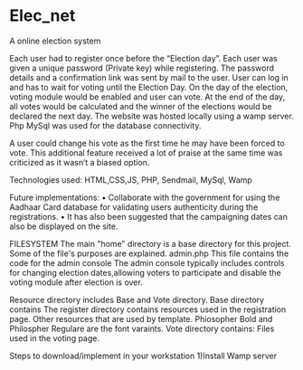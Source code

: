 # Elec_net
A online election system

Each user had to register once before the “Election day”. Each user was given a unique password (Private key) while registering. The password details and a confirmation link was sent by mail to the user. User can log in and has to wait for voting until the Election Day. On the day of the election, voting module would be enabled and user can vote. At the end of the day, all votes would be calculated and the winner of the elections would be declared the next day.
The website was hosted locally using a wamp server. Php MySql was used for the database connectivity.

A user could change his vote as the first time he may have been forced to vote. This additional feature  received a lot of praise at the same time was criticized as it wasn’t a biased option.

Technologies used:
HTML,CSS,JS, PHP, Sendmail, MySql, Wamp

	
Future implementations:
•	Collaborate with the government for using the Aadhaar Card database for validating users authenticity during the registrations.
•	It has also been suggested that the campaigning dates can also be displayed on the site.

FILESYSTEM
The main "home" directory is a base directory for this project.
Some of the file's purposes are explained.
admin.php
  This file contains the code for the admin console
  The admin console typically includes controls for changing election dates,allowing voters to participate and disable the voting module     after election is over.

Resource directory includes Base and Vote directory.
Base directory contains 
 The register directory contains resources used in the registration page.
 Other resources that are used by template.
 Phiosopher Bold and Philospher Regulare are the font varaints.
Vote directory contains:
  Files used in the voting page.
  

Steps to download/implement in your workstation
1)Install Wamp server 
  
  
  

  
